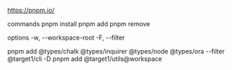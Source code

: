 https://pnpm.io/

commands
pnpm install
pnpm add <pkg>
pnpm remove <pkg>

options
-w, --workspace-root
-F, --filter

pnpm add @types/chalk @types/inquirer @types/node @types/ora --filter @target1/cli -D
pnpm add @target1/utils@workspace